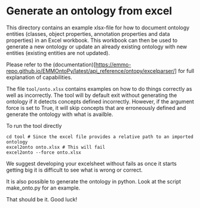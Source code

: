 # Generate an ontology from excel

This directory contains an example xlsx-file for how to document ontology entities (classes, object properties, annotation properties and data properties) in an Excel workbook.
This workbook can then be used to generate a new ontology or update an already existing ontology with new entities (existing entities are not updated).

Please refer to the (documentation)[https://emmo-repo.github.io/EMMOntoPy/latest/api_reference/ontopy/excelparser/] for full explanation of capabilities.

The file `tool/onto.xlsx` contains examples on how to do things correctly as well as incorrectly.
The tool will by default exit without generating the ontology if it detects concepts defined incorrectly.
However, if the argument force is set to True, it will skip concepts that are erroneously defined
and generate the ontology with what is availble.

To run the tool directly
```console
cd tool # Since the excel file provides a relative path to an imported ontology
excel2onto onto.xlsx # This will fail
excel2onto --force onto.xlsx
```
We suggest developing your excelsheet without fails as once it starts getting big it is difficult to see what is wrong or correct.

It is also possible to generate the ontology in python.
Look at the script make_onto.py for an example.

That should be it.
Good luck!
